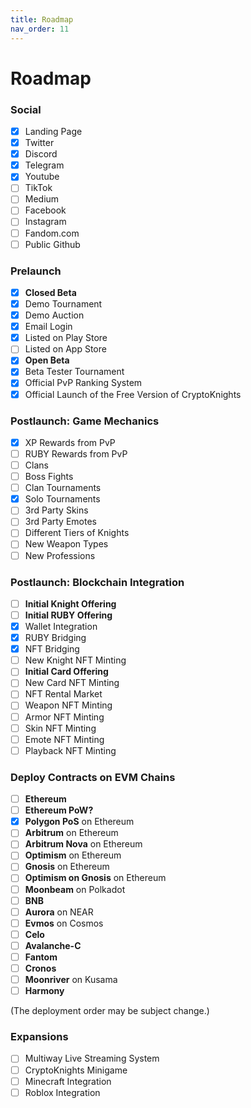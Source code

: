 ```yaml
---
title: Roadmap
nav_order: 11
---
```


# Roadmap

### Social

* [x] Landing Page
* [x] Twitter
* [x] Discord
* [x] Telegram
* [x] Youtube
* [ ] TikTok
* [ ] Medium
* [ ] Facebook
* [ ] Instagram
* [ ] Fandom.com
* [ ] Public Github

### Prelaunch

* [x] **Closed Beta**
* [x] Demo Tournament
* [x] Demo Auction
* [x] Email Login
* [x] Listed on Play Store
* [ ] Listed on App Store
* [x] **Open Beta**
* [x] Beta Tester Tournament
* [x] Official PvP Ranking System
* [x] Official Launch of the Free Version of CryptoKnights

### Postlaunch: Game Mechanics

* [x] XP Rewards from PvP
* [ ] RUBY Rewards from PvP
* [ ] Clans
* [ ] Boss Fights
* [ ] Clan Tournaments
* [x] Solo Tournaments
* [ ] 3rd Party Skins
* [ ] 3rd Party Emotes
* [ ] Different Tiers of Knights
* [ ] New Weapon Types
* [ ] New Professions

### Postlaunch: Blockchain Integration

* [ ] **Initial Knight Offering**
* [ ] **Initial RUBY Offering**
* [x] Wallet Integration
* [x] RUBY Bridging
* [x] NFT Bridging
* [ ] New Knight NFT Minting
* [ ] **Initial Card Offering**
* [ ] New Card NFT Minting
* [ ] NFT Rental Market
* [ ] Weapon NFT Minting
* [ ] Armor NFT Minting
* [ ] Skin NFT Minting
* [ ] Emote NFT Minting
* [ ] Playback NFT Minting

### Deploy Contracts on EVM Chains

* [ ] **Ethereum**
* [ ] **Ethereum PoW?**
* [x] **Polygon PoS** on Ethereum
* [ ] **Arbitrum** on Ethereum
* [ ] **Arbitrum Nova** on Ethereum
* [ ] **Optimism** on Ethereum
* [ ] **Gnosis** on Ethereum
* [ ] **Optimism on Gnosis** on Ethereum
* [ ] **Moonbeam** on Polkadot
* [ ] **BNB**
* [ ] **Aurora** on NEAR
* [ ] **Evmos** on Cosmos
* [ ] **Celo**
* [ ] **Avalanche-C**
* [ ] **Fantom**
* [ ] **Cronos**
* [ ] **Moonriver** on Kusama
* [ ] **Harmony**

(The deployment order may be subject change.)

### Expansions

* [ ] Multiway Live Streaming System
* [ ] CryptoKnights Minigame
* [ ] Minecraft Integration
* [ ] Roblox Integration

